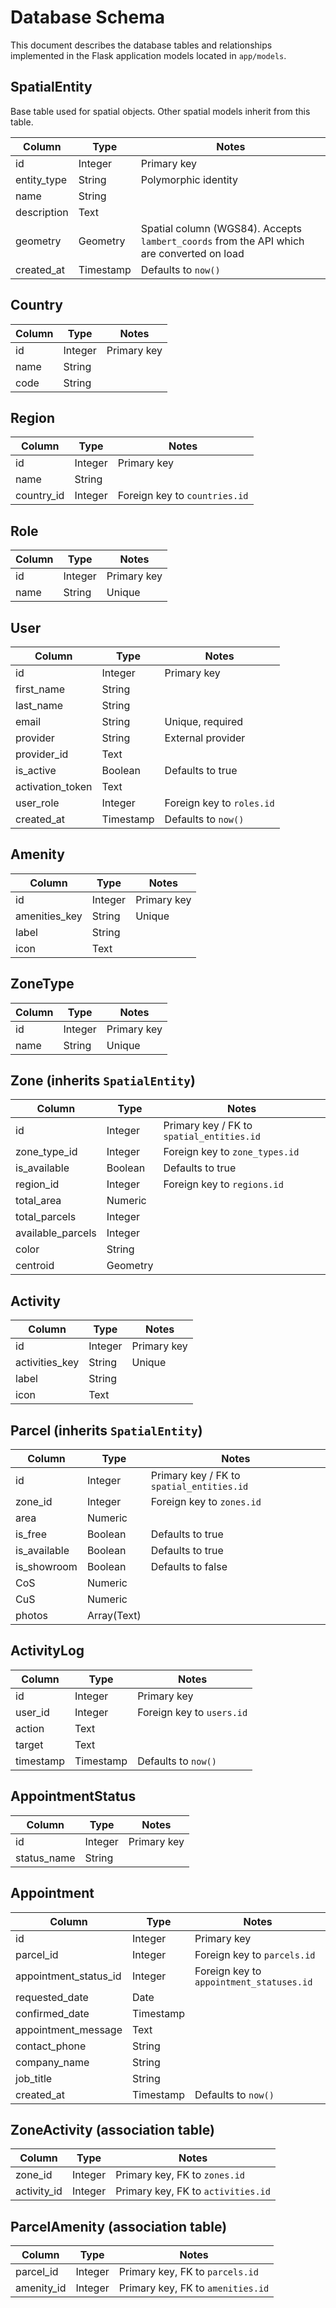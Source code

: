 # Database Schema

This document describes the database tables and relationships implemented in the Flask application models located in `app/models`.

## SpatialEntity
Base table used for spatial objects. Other spatial models inherit from this table.

| Column         | Type       | Notes                    |
| -------------- | ---------- | ------------------------ |
| id             | Integer    | Primary key              |
| entity_type    | String     | Polymorphic identity     |
| name           | String     |                          |
| description    | Text       |                          |
| geometry       | Geometry   | Spatial column (WGS84). Accepts `lambert_coords` from the API which are converted on load |
| created_at     | Timestamp  | Defaults to `now()`      |

## Country

| Column | Type    | Notes       |
| ------ | ------- | ----------- |
| id     | Integer | Primary key |
| name   | String  |             |
| code   | String  |             |

## Region

| Column    | Type    | Notes                         |
| --------- | ------- | ----------------------------- |
| id        | Integer | Primary key                   |
| name      | String  |                               |
| country_id| Integer | Foreign key to `countries.id` |

## Role

| Column | Type    | Notes       |
| ------ | ------- | ----------- |
| id     | Integer | Primary key |
| name   | String  | Unique      |

## User

| Column           | Type      | Notes                              |
| ---------------- | --------- | ---------------------------------- |
| id               | Integer   | Primary key                        |
| first_name       | String    |                                    |
| last_name        | String    |                                    |
| email            | String    | Unique, required                   |
| provider         | String    | External provider                  |
| provider_id      | Text      |                                    |
| is_active        | Boolean   | Defaults to true                   |
| activation_token | Text      |                                    |
| user_role        | Integer   | Foreign key to `roles.id`          |
| created_at       | Timestamp | Defaults to `now()`                |

## Amenity

| Column        | Type    | Notes       |
| ------------- | ------- | ----------- |
| id            | Integer | Primary key |
| amenities_key | String  | Unique      |
| label         | String  |             |
| icon          | Text    |             |

## ZoneType

| Column | Type    | Notes       |
| ------ | ------- | ----------- |
| id     | Integer | Primary key |
| name   | String  | Unique      |

## Zone (inherits `SpatialEntity`)

| Column            | Type      | Notes                             |
| ----------------- | --------- | --------------------------------- |
| id                | Integer   | Primary key / FK to `spatial_entities.id` |
| zone_type_id      | Integer   | Foreign key to `zone_types.id`    |
| is_available      | Boolean   | Defaults to true                  |
| region_id         | Integer   | Foreign key to `regions.id`       |
| total_area        | Numeric   |                                   |
| total_parcels     | Integer   |                                   |
| available_parcels | Integer   |                                   |
| color             | String    |                                   |
| centroid          | Geometry  |                                   |

## Activity

| Column        | Type    | Notes       |
| ------------- | ------- | ----------- |
| id            | Integer | Primary key |
| activities_key| String  | Unique      |
| label         | String  |             |
| icon          | Text    |             |

## Parcel (inherits `SpatialEntity`)

| Column       | Type                         | Notes                                            |
| ------------ | ---------------------------- | ------------------------------------------------ |
| id           | Integer                      | Primary key / FK to `spatial_entities.id`        |
| zone_id      | Integer                      | Foreign key to `zones.id`                        |
| area         | Numeric                      |                                                  |
| is_free      | Boolean                      | Defaults to true                                 |
| is_available | Boolean                      | Defaults to true                                 |
| is_showroom  | Boolean                      | Defaults to false                                |
| CoS          | Numeric                      |                                                  |
| CuS          | Numeric                      |                                                  |
| photos       | Array(Text)                  |                                                  |

## ActivityLog

| Column   | Type      | Notes                              |
| -------- | --------- | ---------------------------------- |
| id       | Integer   | Primary key                        |
| user_id  | Integer   | Foreign key to `users.id`          |
| action   | Text      |                                    |
| target   | Text      |                                    |
| timestamp| Timestamp | Defaults to `now()`                |

## AppointmentStatus

| Column      | Type    | Notes       |
| ----------- | ------- | ----------- |
| id          | Integer | Primary key |
| status_name | String  |             |

## Appointment

| Column               | Type      | Notes                                        |
| -------------------- | --------- | -------------------------------------------- |
| id                   | Integer   | Primary key                                  |
| parcel_id            | Integer   | Foreign key to `parcels.id`                  |
| appointment_status_id| Integer   | Foreign key to `appointment_statuses.id`     |
| requested_date       | Date      |                                              |
| confirmed_date       | Timestamp |                                              |
| appointment_message  | Text      |                                              |
| contact_phone        | String    |                                              |
| company_name         | String    |                                              |
| job_title            | String    |                                              |
| created_at           | Timestamp | Defaults to `now()`                          |

## ZoneActivity (association table)

| Column     | Type    | Notes                                  |
| ---------- | ------- | -------------------------------------- |
| zone_id    | Integer | Primary key, FK to `zones.id`          |
| activity_id| Integer | Primary key, FK to `activities.id`     |

## ParcelAmenity (association table)

| Column    | Type    | Notes                                 |
| --------- | ------- | ------------------------------------- |
| parcel_id | Integer | Primary key, FK to `parcels.id`       |
| amenity_id| Integer | Primary key, FK to `amenities.id`     |

